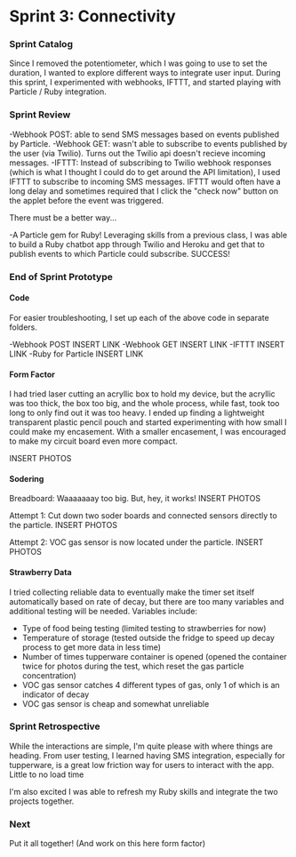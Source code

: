 # Sprint 3: Connectivity

### Sprint Catalog

Since I removed the potentiometer, which I was going to use to set the duration, I wanted to explore different ways to integrate user input. During this sprint, I experimented with webhooks, IFTTT, and started playing with Particle / Ruby integration.


### Sprint Review  

-Webhook POST: able to send SMS messages based on events published by Particle.
-Webhook GET: wasn't able to subscribe to events published by the user (via Twilio). Turns out the Twilio api doesn't recieve incoming messages.
-IFTTT: Instead of subscribing to Twilio webhook responses (which is what I thought I could do to get around the API limitation), I used IFTTT to subscribe to incoming SMS messages. IFTTT would often have a long delay and sometimes required that I click the "check now" button on the applet before the event was triggered.

There must be a better way...

-A Particle gem for Ruby! Leveraging skills from a previous class, I was able to build a Ruby chatbot app through Twilio and Heroku and get that to publish events to which Particle could subscribe. SUCCESS!

### End of Sprint Prototype

#### Code
For easier troubleshooting, I set up each of the above code in separate folders.

-Webhook POST    INSERT LINK
-Webhook GET     INSERT LINK
-IFTTT           INSERT LINK
-Ruby for Particle  INSERT LINK

#### Form Factor
I had tried laser cutting an acryllic box to hold my device, but the acryllic was too thick, the box too big, and the whole process, while fast, took too long to only find out it was too heavy. I ended up finding a lightweight transparent plastic pencil pouch and started experimenting with how small I could make my encasement. With a smaller encasement, I was encouraged to make my circuit board even more compact. 

INSERT PHOTOS

#### Sodering

Breadboard: Waaaaaaay too big. But, hey, it works!
INSERT PHOTOS

Attempt 1: Cut down two soder boards and connected sensors directly to the particle.
INSERT PHOTOS

Attempt 2: VOC gas sensor is now located under the particle.
INSERT PHOTOS

#### Strawberry Data
I tried collecting reliable data to eventually make the timer set itself automatically based on rate of decay, but there are too many variables and additional testing will be needed. Variables include:
 - Type of food being testing  (limited testing to strawberries for now)
 - Temperature of storage  (tested outside the fridge to speed up decay process to get more data in less time)
 - Number of times tupperware container is opened (opened the container twice for photos during the test, which reset the gas particle concentration)
 - VOC gas sensor catches 4 different types of gas, only 1 of which is an indicator of decay
 - VOC gas sensor is cheap and somewhat unreliable

### Sprint Retrospective 

While the interactions are simple, I'm quite please with where things are heading. From user testing, I learned having SMS integration, especially for tupperware, is a great low friction way for users to interact with the app. Little to no load time 

I'm also excited I was able to refresh my Ruby skills and integrate the two projects together. 


### Next

Put it all together!  (And work on this here form factor)